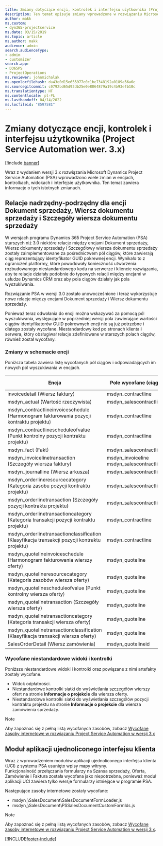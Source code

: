 ```yaml
---
title: Zmiany dotyczące encji, kontrolek i interfejsu użytkownika (Project Service Automation wer. 3.x)
description: Ten temat opisuje zmiany wprowadzone w rozwiązaniu Microsoft Dynamics Project Service Automation w wersji 3.x.
author: makk
ms.custom:
- dyn365-projectservice
ms.date: 03/15/2019
ms.topic: article
ms.author: makk
audience: admin
search.audienceType:
- admin
- customizer
search.app:
- D365PS
- ProjectOperations
ms.reviewer: johnmichalak
ms.openlocfilehash: da43e0d15e655977c0c1be7348192a0189a56a6c
ms.sourcegitcommit: c0792bd65d92db25e0e8864879a19c4b93efb10c
ms.translationtype: HT
ms.contentlocale: pl-PL
ms.lasthandoff: 04/14/2022
ms.locfileid: "8597581"
---
```

# <a name="entity-control-and-user-interface-changes-project-service-automation-3x"></a>Zmiany dotyczące encji, kontrolek i interfejsu użytkownika (Project Service Automation wer. 3.x)

[!include [banner](../../includes/psa-now-project-operations.md)]


Wraz z wydaniem wersji 3.x rozwiązania Microsoft Dynamics Project Service Automation (PSA) wprowadzono wiele zmian w encjach, kontrolkach, widokach i interfejsie użytkownika. Ten temat zawiera informacje o tych istotnych zmianach.

## <a name="parent-child-relationships-for-sales-document-sales-document-line-sales-document-line-detail-entities"></a>Relacje nadrzędny-podrzędny dla encji Dokument sprzedaży, Wiersz dokumentu sprzedaży i Szczegóły wiersza dokumentu sprzedaży
W wersjach programu Dynamics 365 Project Service Automation (PSA) starszych niż 3.0 niektóre relacje między encjami Dokument sprzedaży, Wiersz dokumenty sprzedaży i Szczegółowy wiersza dokumentu sprzedaży zostały zaimplementowane za pośrednictwem pól ciągów, które zawierają ciąg reprezentujący identyfikator GUID pokrewnej encji. Wynikało to z ograniczeń platformy, które powodowały konieczność utworzenia rozbudowanego niestandardowego kodu na serwerze i kliencie rozwiązania, aby te relacje działały podobnie do typowych relacji między encjami w usłudze Dynamics CRM oraz aby pola ciągów działały jak pola wyszukiwania.

Rozwiązanie PSA w wersji 3.0 zostało unowocześnione i teraz wykorzystuje nowe relacje między encjami Dokument sprzedaży i Wiersz dokumentu sprzedaży.

Ponieważ teraz odwołania do encji można wskazywać za pomocą pól wyszukiwania, występujące w poprzedniej wersji pola zawierające wartości ciągów identyfikatorów GUID pokrewnych encji nie są już potrzebne i dlatego zostały wycofane. Niestandardowy kod po stronach klienta i serwera, który obsługiwał relacje zdefiniowane w starszych polach ciągów, również został wycofany.

### <a name="entity-schema-changes"></a>Zmiany w schemacie encji
Poniższa tabela zawiera listę wycofanych pól ciągów i odpowiadających im nowych pól wyszukiwania w encjach. 

 Encja |   Pole wycofane (ciąg) | Nowe pole (wyszukiwania)
--- | --- | ---
invoicedetail (Wiersz faktury) |  msdyn_contractline |    msdyn_contractlineid
msdyn_actual (Wartość rzeczywista) | msdyn_salescontractline |   msdyn_salescontractlineid
msdyn_contractlineinvoiceschedule (Harmonogram fakturowania pozycji kontraktu projektu) |    msdyn_contractline |    msdyn_contractlineid
msdyn_contractlinescheduleofvalue (Punkt kontrolny pozycji kontraktu projektu) |   msdyn_contractline |    msdyn_contractlineid
msdyn_fact (Fakt) | msdyn_salescontractline |   msdyn_salescontractlineid
msdyn_invoicelinetransaction (Szczegóły wiersza faktury) | msdyn_invoiceline <br> msdyn_salescontractline | msdyn_invoicelineid <br> msdyn_salescontractlineid
msdyn_journalline (Wiersz arkusza) |  msdyn_salescontractline |   msdyn_salescontractlineid
msdyn_orderlineresourcecategory (Kategoria zasobu pozycji kontraktu projektu) | msdyn_salescontractline |   msdyn_contractlineid
msdyn_orderlinetransaction (Szczegóły pozycji kontraktu projektu) | msdyn_salescontractline |   msdyn_salescontractlineid
msdyn_orderlinetransactioncategory (Kategoria transakcji pozycji kontraktu projektu) |   msdyn_contractline |    msdyn_contractlineid
msdyn_orderlinetransactionclassification (Klasyfikacja transakcji pozycji kontraktu projektu) |   msdyn_contractline |    msdyn_contractlineid
msdyn_quotelineinvoiceschedule (Harmonogram fakturowania wierszy oferty) |  msdyn_quoteline |   msdyn_quotelineid
msdyn_quotelineresourcecategory (Kategoria zasobów wiersza oferty) |    msdyn_quoteline |   msdyn_quotelineid
msdyn_quotelinescheduleofvalue (Punkt kontrolny wiersza oferty) | msdyn_quoteline |   msdyn_quotelineid
msdyn_quotelinetransaction (Szczegóły wiersza oferty) |    msdyn_quoteline |   msdyn_quotelineid
msdyn_quotelinetransactioncategory (Kategoria transakcji wiersza oferty) |  msdyn_quoteline |   msdyn_quotelineid
msdyn_quotelinetransactionclassification (Klasyfikacja transakcji wiersza oferty) |  msdyn_quoteline |   msdyn_quotelineid
SalesOrderDetail (Wiersz zamówienia) | msdyn_quotelineid | msdyn_quoteline 

### <a name="deprecated-custom-views-and-controls"></a>Wycofane niestandardowe widoki i kontrolki
Poniższe niestandardowe widoki i kontrolki oraz powiązane z nimi artefakty zostały wycofane.

- Widok odpłatności.
- Niestandardowe kontrolki siatki do wyświetlania szczegółów wierszy ofert na stronie **Informacje o projekcie** dla wiersza oferty.
- Niestandardowe kontrolki siatki do wyświetlania szczegółów pozycji kontraktu projektu na stronie **Informacje o projekcie** dla wiersza zamówienia sprzedaży.

> [!NOTE]
> Aby zapoznać się z pełną listą wycofanych zasobów, zobacz [Wycofane zasoby internetowe w rozwiązaniu Project Service Automation w wersji 3.x](../developer-guides/web-resources-deprecated-v3.x.md)

## <a name="unified-client-interface-app-module"></a>Moduł aplikacji ujednoliconego interfejsu klienta
Wraz z wprowadzeniem modułów aplikacji ujednoliconego interfejsu klienta (UCI) z systemu PSA usunięto wpisy mapy witryny.  
Funkcjonalność przełączania formularzy na Szansa sprzedaży, Oferta, Zamówienie i Faktura została wycofana jako niepotrzebna, ponieważ moduł aplikacji UCI zawiera tylko wersje formularzy istniejące w programie PSA.  

Następujące zasoby internetowe zostały wycofane:

- msdyn_\SalesDocument\SalesDocumentFormLoader.js
- msdyn_\SalesDocument\PSSalesDocumentCustomFormIds.js

> [!NOTE]
> Aby zapoznać się z pełną listą wycofanych zasobów, zobacz [Wycofane zasoby internetowe w rozwiązaniu Project Service Automation w wersji 3.x](../developer-guides/web-resources-deprecated-v3.x.md).




[!INCLUDE[footer-include](../../includes/footer-banner.md)]
